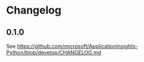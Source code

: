 # Changelog

## 0.1.0
See https://github.com/microsoft/ApplicationInsights-Python/blob/develop/CHANGELOG.md
